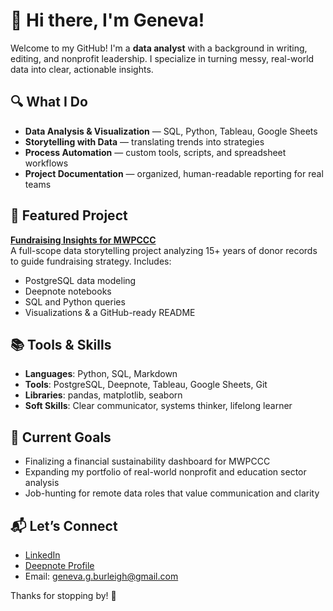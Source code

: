 # 👋 Hi there, I'm Geneva!

Welcome to my GitHub! I'm a **data analyst** with a background in writing, editing, and nonprofit leadership. I specialize in turning messy, real-world data into clear, actionable insights.

## 🔍 What I Do
- **Data Analysis & Visualization** — SQL, Python, Tableau, Google Sheets
- **Storytelling with Data** — translating trends into strategies
- **Process Automation** — custom tools, scripts, and spreadsheet workflows
- **Project Documentation** — organized, human-readable reporting for real teams

## 💼 Featured Project
**[Fundraising Insights for MWPCCC](https://github.com/sricasea/fundraising-insights-mwpccc)**  
A full-scope data storytelling project analyzing 15+ years of donor records to guide fundraising strategy. Includes:
- PostgreSQL data modeling
- Deepnote notebooks
- SQL and Python queries
- Visualizations & a GitHub-ready README

## 📚 Tools & Skills
- **Languages**: Python, SQL, Markdown
- **Tools**: PostgreSQL, Deepnote, Tableau, Google Sheets, Git
- **Libraries**: pandas, matplotlib, seaborn
- **Soft Skills**: Clear communicator, systems thinker, lifelong learner

## 🌱 Current Goals
- Finalizing a financial sustainability dashboard for MWPCCC
- Expanding my portfolio of real-world nonprofit and education sector analysis
- Job-hunting for remote data roles that value communication and clarity

## 📬 Let’s Connect
- [LinkedIn](https://www.linkedin.com/in/geneva-burleigh-8b76b117/)  
- [Deepnote Profile](https://deepnote.com/workspace/Puddles-7d469830-b020-4998-9332-fad683944541/project/MWPCCC-Fundraising-Data-d50b48dc-8b60-4e72-885a-59c1190a91a3/notebook/870451d5ae6d45a5bca1bd2f825144ae)
- Email: geneva.g.burleigh@gmail.com

Thanks for stopping by! 🚀
